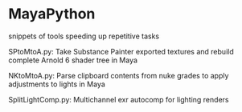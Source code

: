 # MayaPython
snippets of tools speeding up repetitive tasks

SPtoMtoA.py:
Take Substance Painter exported textures and rebuild complete Arnold 6 shader tree in Maya

NKtoMtoA.py:
Parse clipboard contents from nuke grades to apply adjustments to lights in Maya

SplitLightComp.py:
Multichannel exr autocomp for lighting renders

